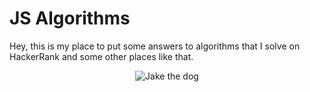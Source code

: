 # JS Algorithms

Hey, this is my place to put some answers to algorithms that I solve on HackerRank and some other places like that.

<div style="text-align: center">

![Jake the dog](https://i.imgur.com/C84kMX5.gif)

</div>
